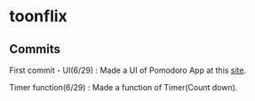# toonflix



## Commits

First commit - UI(6/29) : Made a UI of Pomodoro App at this [site](https://www.behance.net/gallery/98918603/POMO-UIKIT?tracking_source=search_projects%7Cpomo+uikit).

Timer function(6/29) : Made a function of Timer(Count down).